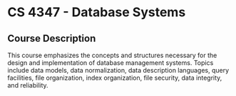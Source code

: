 # CS 4347 - Database Systems

## Course Description  
This course emphasizes the concepts and structures necessary for the design and implementation of database management systems. Topics include data models, data normalization, data description languages, query facilities, file organization, index organization, file security, data integrity, and reliability.
